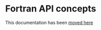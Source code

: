 # Fortran API concepts

This documentation has been [moved here](https://arpa-simc.github.io/dballe/fortran/concepts.html)
